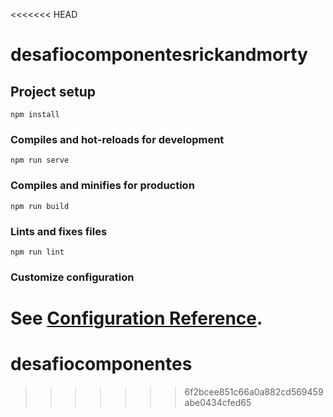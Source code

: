 <<<<<<< HEAD
# desafiocomponentesrickandmorty

## Project setup
```
npm install
```

### Compiles and hot-reloads for development
```
npm run serve
```

### Compiles and minifies for production
```
npm run build
```

### Lints and fixes files
```
npm run lint
```

### Customize configuration
See [Configuration Reference](https://cli.vuejs.org/config/).
=======
# desafiocomponentes
>>>>>>> 6f2bcee851c66a0a882cd569459abe0434cfed65

